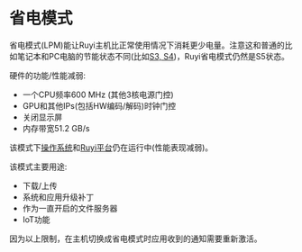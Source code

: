 # 省电模式

省电模式(LPM)能让Ruyi主机比正常使用情况下消耗更少电量。注意这和普通的比如笔记本和PC电脑的节能状态不同(比如[S3, S4](https://msdn.microsoft.com/en-us/library/windows/desktop/aa373229(v=vs.85).aspx))，Ruyi省电模式仍然是S5状态。

硬件的功能/性能减弱:

- 一个CPU频率600 MHz (其他3核电源门控)
- GPU和其他IPs(包括HW编码/解码)时钟门控
- 关闭显示屏
- 内存带宽51.2 GB/s

该模式下[操作系统](os.md)和[Ruyi平台](layer0.md)仍在运行中(性能表现减弱)。

该模式主要用途:

- 下载/上传
- 系统和应用升级补丁
- 作为一直开启的文件服务器
- IoT功能

因为以上限制，在主机切换成省电模式时应用收到的通知需要重新激活。